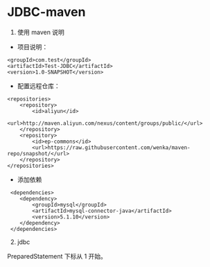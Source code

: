 # JDBC-maven

1. 使用 maven 说明


- 项目说明：
    
```maven
<groupId>com.test</groupId>
<artifactId>Test-JDBC</artifactId>
<version>1.0-SNAPSHOT</version>
```
    
- 配置远程仓库：

```
<repositories>
    <repository>
        <id>aliyun</id>
        <url>http://maven.aliyun.com/nexus/content/groups/public/</url>
    </repository>
    <repository>
        <id>ep-commons</id>
        <url>https://raw.githubusercontent.com/wenka/maven-repo/snapshot/</url>
    </repository>
</repositories>
```

- 添加依赖

```
 <dependencies>
    <dependency>
        <groupId>mysql</groupId>
        <artifactId>mysql-connector-java</artifactId>
        <version>5.1.10</version>
    </dependency>
 </dependencies>
```

2. jdbc

PreparedStatement 下标从 1 开始。